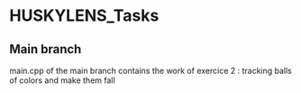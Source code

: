 ﻿# HUSKYLENS_Tasks

 ## Main branch
 main.cpp of the main branch contains the work of exercice 2 : tracking balls of colors and make them fall
